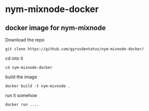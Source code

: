 # nym-mixnode-docker
## docker image for nym-mixnode

Download the repo
``` 
git clone https://github.com/gyrusdentatus/nym-mixnode-docker/
```
cd into it
```
cd nym-mixnode-docker
```
build the image
```
docker build -t nym-mixnode .
```
run it somehow
```
docker run ....
```
